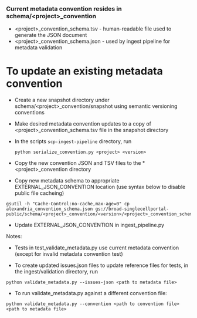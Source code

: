 ### Current metadata convention resides in schema/&lt;project&gt;_convention

* &lt;project&gt;_convention_schema.tsv - human-readable file used to generate the JSON document
* &lt;project&gt;_convention_schema.json - used by ingest pipeline for metadata validation

# To update an existing metadata convention

* Create a new snapshot directory under schema/&lt;project&gt;_convention/snapshot using semantic versioning conventions  

* Make desired metadata convention updates to a copy of &lt;project&gt;_convention_schema.tsv file in the snapshot directory  

* In the scripts `scp-ingest-pipeline` directory, run
  ```
  python serialize_convention.py <project> <version>
  ```
  
* Copy the new convention JSON and TSV files to the * &lt;project&gt;_convention directory  
  

* Copy new metadata schema to appropriate EXTERNAL_JSON_CONVENTION location (use syntax below to disable public file cacheing)
```
gsutil -h "Cache-Control:no-cache,max-age=0" cp alexandria_convention_schema.json gs://broad-singlecellportal-public/schema/<project>_convention/<version>/<project>_convention_schema.json
```  
  
* Update EXTERNAL_JSON_CONVENTION in ingest_pipeline.py

Notes:
* Tests in test_validate_metadata.py use current metadata convention (except for invalid metadata convention test)

* To create updated issues.json files to update reference files for tests, in the ingest/validation directory, run
```
python validate_metadata.py --issues-json <path to metadata file>
```

* To run validate_metadata.py against a different convention file:
```
python validate_metadata.py --convention <path to convention file> <path to metadata file>
```
